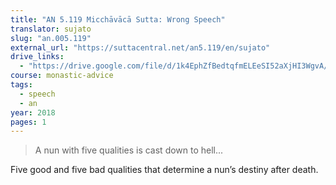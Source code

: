 ```yaml
---
title: "AN 5.119 Micchāvācā Sutta: Wrong Speech"
translator: sujato
slug: "an.005.119"
external_url: "https://suttacentral.net/an5.119/en/sujato"
drive_links:
  - "https://drive.google.com/file/d/1k4EphZfBedtqfmELEeSI52aXjHI3WgvA/view?usp=drivesdk"
course: monastic-advice
tags:
  - speech
  - an
year: 2018
pages: 1
---
```


> A nun with five qualities is cast down to hell...

Five good and five bad qualities that determine a nun’s destiny after death.

